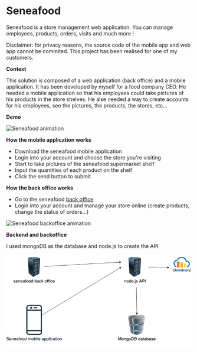 # Seneafood

Seneafood is a store management web application.
You can manage employees, products, orders, visits and much more !

Disclaimer: for privacy reasons, the source code of the mobile app and web app cannot be commited.
This project has been realised for one of my customers.

**Context**

This solution is composed of a web application (back office) and a mobile application.
It has been developed by myself for a food company CEO.
He needed a mobile application so that his employees could take pictures of his products in the store shelves.
He alse needed a way to create accounts for his employees, see the pictures, the products, the stores, etc...

**Demo**

![Seneafood animation](demo/animation.gif)

**How the mobile application works**

- Download the seneafood mobile application
- Login into your account and choose the store you're visiting
- Start to take pictures of the seneafood supermarket shelf
- Input the quantities of each product on the shelf
- Click the send button to submit

**How the back office works**

- Go to the seneafood [back office](https://seneafood-ui.herokuapp.com/)
- Login into your account and manage your store online (create products, change the status of orders...)

![Seneafood backoffice animation](demo/backoffice-animation.gif)


**Backend and backoffice**

I used mongoDB as the database and node.js to create the API

![](demo/arch.png?raw=true)
